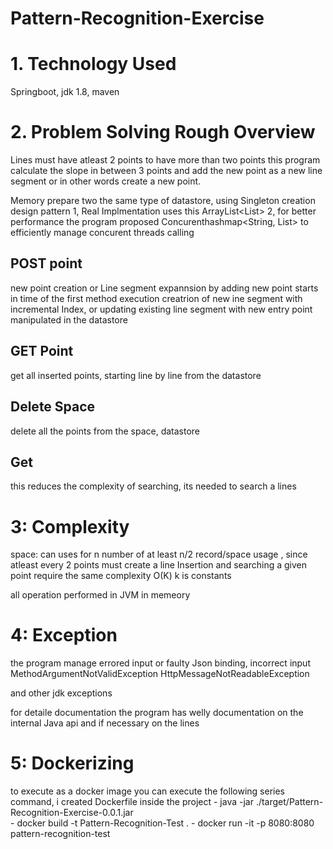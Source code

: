 # Pattern-Recognition-Exercise
# 1. Technology Used
Springboot, jdk 1.8, maven

# 2. Problem Solving Rough Overview

Lines must have atleast 2 points
to have more than two points this program  calculate the slope in between 3 points and add the new point as a new 
line segment or in other words create a new point.

Memory
prepare two the same type of datastore, using Singleton creation design pattern
1, Real Implmentation uses this ArrayList<List<String>>
2, for better performance the program proposed Concurenthashmap<String, List<String>> to efficiently manage concurent threads calling

## POST point
new point creation or Line segment expannsion by adding new point starts in time of the first method execution
creatrion of new ine segment with incremental Index, or updating existing line segment with new entry point manipulated in the datastore

## GET Point
get all inserted points, starting line by line from the datastore

## Delete Space
delete all the points from the space, datastore

## Get 
this reduces the complexity of searching, its needed to search a lines


# 3: Complexity
space: can uses for n number of at least n/2 record/space usage , since atleast every 2 points must create a line 
Insertion and searching a given point require the same complexity O(K) k is constants

all operation performed in JVM in memeory 


#  4: Exception

the program manage errored input or faulty Json binding, incorrect input
MethodArgumentNotValidException
HttpMessageNotReadableException

and other jdk exceptions

for detaile documentation the program has welly documentation on the internal Java api and if necessary on the lines
# 5: Dockerizing
 to execute as a docker image you can execute the following series command, i created Dockerfile inside the project
     - java -jar ./target/Pattern-Recognition-Exercise-0.0.1.jar  
     - docker build -t Pattern-Recognition-Test .
     - docker run -it -p 8080:8080 pattern-recognition-test
